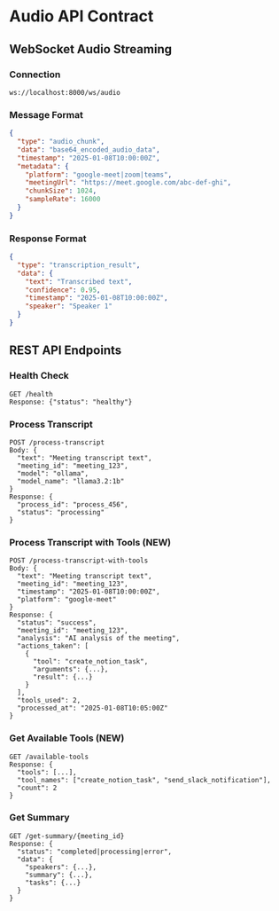 # Audio API Contract

## WebSocket Audio Streaming

### Connection
```
ws://localhost:8000/ws/audio
```

### Message Format
```json
{
  "type": "audio_chunk",
  "data": "base64_encoded_audio_data",
  "timestamp": "2025-01-08T10:00:00Z",
  "metadata": {
    "platform": "google-meet|zoom|teams",
    "meetingUrl": "https://meet.google.com/abc-def-ghi",
    "chunkSize": 1024,
    "sampleRate": 16000
  }
}
```

### Response Format
```json
{
  "type": "transcription_result",
  "data": {
    "text": "Transcribed text",
    "confidence": 0.95,
    "timestamp": "2025-01-08T10:00:00Z",
    "speaker": "Speaker 1"
  }
}
```

## REST API Endpoints

### Health Check
```
GET /health
Response: {"status": "healthy"}
```

### Process Transcript
```
POST /process-transcript
Body: {
  "text": "Meeting transcript text",
  "meeting_id": "meeting_123",
  "model": "ollama",
  "model_name": "llama3.2:1b"
}
Response: {
  "process_id": "process_456",
  "status": "processing"
}
```

### Process Transcript with Tools (NEW)
```
POST /process-transcript-with-tools
Body: {
  "text": "Meeting transcript text",
  "meeting_id": "meeting_123",
  "timestamp": "2025-01-08T10:00:00Z",
  "platform": "google-meet"
}
Response: {
  "status": "success",
  "meeting_id": "meeting_123",
  "analysis": "AI analysis of the meeting",
  "actions_taken": [
    {
      "tool": "create_notion_task",
      "arguments": {...},
      "result": {...}
    }
  ],
  "tools_used": 2,
  "processed_at": "2025-01-08T10:05:00Z"
}
```

### Get Available Tools (NEW)
```
GET /available-tools
Response: {
  "tools": [...],
  "tool_names": ["create_notion_task", "send_slack_notification"],
  "count": 2
}
```

### Get Summary
```
GET /get-summary/{meeting_id}
Response: {
  "status": "completed|processing|error",
  "data": {
    "speakers": {...},
    "summary": {...},
    "tasks": {...}
  }
}
```